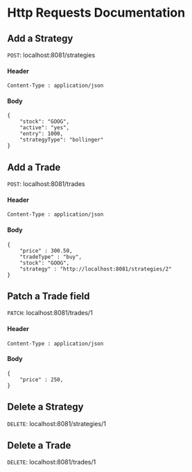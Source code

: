 # Http Requests Documentation

## Add a Strategy

`POST`: localhost:8081/strategies

#### Header
```
Content-Type : application/json
```

#### Body
```
{
	"stock": "GOOG",
	"active": "yes",
	"entry": 1000,
	"strategyType": "bollinger"
}
```

## Add a Trade

`POST`: localhost:8081/trades

#### Header
```
Content-Type : application/json
```

#### Body
```
{
	"price" : 300.50,
	"tradeType" : "buy",
	"stock": "GOOG",
	"strategy" : "http://localhost:8081/strategies/2"
}
```

## Patch a Trade field

`PATCH`: localhost:8081/trades/1

#### Header
```
Content-Type : application/json
```

#### Body
```
{
	"price" : 250,
}
```

## Delete a Strategy

`DELETE`: localhost:8081/strategies/1

## Delete a Trade

`DELETE`: localhost:8081/trades/1
